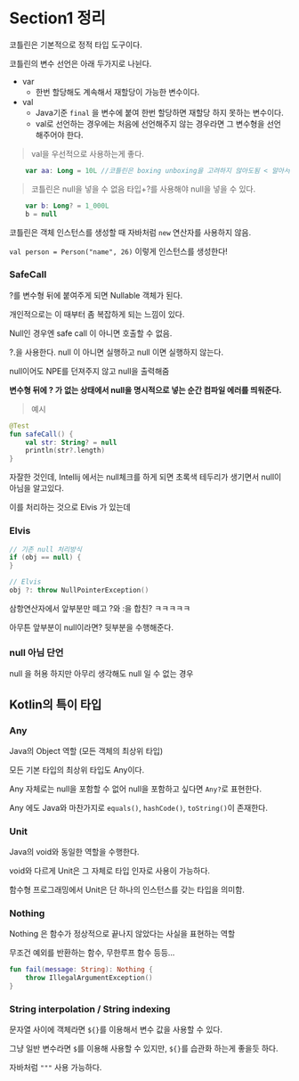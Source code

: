 # Section1 정리

코틀린은 기본적으로 정적 타입 도구이다.

코틀린의 변수 선언은 아래 두가지로 나뉜다.

- var
  - 한번 할당해도 계속해서 재할당이 가능한 변수이다. 
- val
  - Java기준 `final` 을 변수에 붙여 한번 할당하면 재할당 하지 못하는 변수이다.
  - val로 선언하는 경우에는 처음에 선언해주지 않는 경우라면 그 변수형을 선언 해주어야 한다.

> val을 우선적으로 사용하는게 좋다.
```kotlin
    var aa: Long = 10L //코틀린은 boxing unboxing을 고려하지 않아도됨 < 알아서 처리해줌 (정말 좋은 언어다)
```

> 코틀린은 null을 넣을 수 없음 타입+?를 사용해야 null을 넣을 수 있다.

```kotlin
    var b: Long? = 1_000L
    b = null
```

코틀린은 객체 인스턴스를 생성할 때 자바처럼 `new` 연산자를 사용하지 않음.

`val person = Person("name", 26)` 이렇게 인스턴스를 생성한다!

### SafeCall

?를 변수형 뒤에 붙여주게 되면 Nullable 객체가 된다.

개인적으로는 이 때부터 좀 복잡하게 되는 느낌이 있다.

Null인 경우엔 safe call 이 아니면 호출할 수 없음.

?.을 사용한다. null 이 아니면 실행하고 null 이면 실행하지 않는다.

null이어도 NPE를 던져주지 않고 null을 출력해줌

**변수형 뒤에 ? 가 없는 상태에서 null을 명시적으로 넣는 순간 컴파일 에러를 띄워준다.**

> 예시

```kotlin
@Test
fun safeCall() {
    val str: String? = null
    println(str?.length)
}
```

자잘한 것인데, Intellij 에서는 null체크를 하게 되면 초록색 테두리가 생기면서 null이 아님을 알고있다.

이를 처리하는 것으로 Elvis 가 있는데

### Elvis

```kotlin
// 기존 null 처리방식
if (obj == null) {
}

// Elvis
obj ?: throw NullPointerException()
```
삼항연산자에서 앞부분만 떼고 ?와 :을 합친? ㅋㅋㅋㅋㅋ

아무튼 앞부분이 null이라면? 뒷부분을 수행해준다.

### null 아님 단언
null 을 허용 하지만 아무리 생각해도 null 일 수 없는 경우


## Kotlin의 특이 타입

### Any

Java의 Object 역할 (모든 객체의 최상위 타입)

모든 기본 타입의 최상위 타입도 Any이다.

Any 자체로는 null을 포함할 수 없어 null을 포함하고 싶다면 `Any?`로 표현한다.

Any 에도 Java와 마찬가지로 `equals()`, `hashCode()`, `toString()`이 존재한다.

### Unit

Java의 void와 동일한 역할을 수행한다.

void와 다르게 Unit은 그 자체로 타입 인자로 사용이 가능하다.

함수형 프로그래밍에서 Unit은 단 하나의 인스턴스를 갖는 타입을 의미함.

### Nothing

Nothing 은 함수가 정상적으로 끝나지 않았다는 사실을 표현하는 역할

무조건 예외를 반환하는 함수, 무한루프 함수 등등...

```kotlin
fun fail(message: String): Nothing {
    throw IllegalArgumentException()
}
```

### String interpolation / String indexing 

문자열 사이에 객체라면 `${}`를 이용해서 변수 값을 사용할 수 있다.

그냥 일반 변수라면 `$`를 이용해 사용할 수 있지만, `${}`를 습관화 하는게 좋을듯 하다.

자바처럼 `"""` 사용 가능하다.

